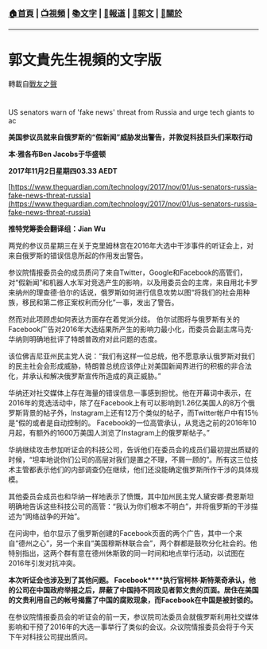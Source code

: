 ###  [:house:首頁](https://github.com/ourhimalayas/home) | [:tv:視頻](https://github.com/ourhimalayas/videos) | [:books:文字](https://github.com/ourhimalayas/txt) | [:newspaper:報道](https://github.com/ourhimalayas/news) | [:eagle:郭文](https://github.com/ourhimalayas/guomedia) | [:pray:關於](https://github.com/ourhimalayas/home/tree/master/about)
---
# 郭文貴先生視頻的文字版
轉載自[戰友之聲](http://littleantvoice.blogspot.com)

#   
US senators warn of 'fake news' threat from Russia and urge tech giants to ac



**美国参议员就来自俄罗斯的“假新闻”威胁发出警告，并敦促科技巨头们采取行动**

**本·雅各布Ben Jacobs于华盛顿**



**2017年11月2日星期四03.33 AEDT**



[https://www.theguardian.com/technology/2017/nov/01/us-senators-russia-fake-news-threat-russia](https://www.theguardian.com/technology/2017/nov/01/us-senators-russia-fake-news-threat-russia)





**推特党筹委会翻译组：Jian Wu**



两党的参议员星期三在关于克里姆林宫在2016年大选中干涉事件的听证会上，对来自俄罗斯的错误信息所起的作用发出警告。



参议院情报委员会的成员质问了来自Twitter，Google和Facebook的高管们，对“假新闻”和机器人水军对竞选产生的影响，以及用委员会的主席，来自用北卡罗来纳州的理查德·伯尔的话说，俄罗斯如何进行信息攻势以图“将我们的社会用种族，移民和第二修正案权利而分化”一事，发出了警告。



然而对此项顾虑如何表达方面存在着党派分歧。&nbsp;伯尔试图将与俄罗斯有关的Facebook广告对2016年大选结果所产生的影响力最小化，而委员会副主席马克·华纳则明确地批评了特朗普政府对此问题的态度。



该位佛吉尼亚州民主党人说：“我们有这样一位总统，他不愿意承认俄罗斯对我们的民主社会会形成威胁，特朗普总统应该停止对美国新闻界进行的积极的非合法化，并承认和解决俄罗斯宣传所造成的真正威胁。”



华纳还对社交媒体上存在海量的错误信息一事感到担忧。他在开幕词中表示，在2016年的竞选活动中，除了在Facebook上有可以影响到1.26亿美国人的8万个俄罗斯背景的帖子外，Instagram上还有12万个类似的帖子，而Twitter帐户中有15％是“假的或者是自动控制的。&nbsp;Facebook的一位高管承认，从竞选之前的2016年10月起，有额外的1600万美国人浏览了Instagram上的俄罗斯帖子。”



华纳继续攻击参加听证会的科技公司，告诉他们在委员会的成员们最初提出质疑的时候，“坦率地说你们公司的高层对我们是置之不理，不屑一顾的”。所有这三位技术主管都表示他们的内部调查仍在继续，他们还没能确定俄罗斯所作干涉的具体规模。



其他委员会成员也和华纳一样地表示了愤慨，其中加州民主党人黛安娜·费恩斯坦明确地告诉这些科技公司的高管：“我认为你们根本不明白”，并将俄罗斯的干涉描述为“网络战争的开始”。



在问询中，伯尔显示了俄罗斯创建的Facebook页面的两个广告，其中一个来自“德州之心”，另一个来自“美国穆斯林联合会”，两个群都是鼓吹分化社会的。他特别指出，这两个群有意在德州休斯敦的同一时间和地点举行活动，以试图在2016年引发对抗冲突。



**本次听证会也涉及到了其他问题。&nbsp;Facebook****执行官柯林·****斯特莱奇承认，他的公司在中国政府举报之后，屏蔽了中国持不同政见者郭文贵的页面。居住在美国的文贵利用自己的帐号揭露了中国的腐败现象，而Facebook****在中国是被封锁的。**



在参议院情报委员会的听证会的前一天，参议院司法委员会就俄罗斯利用社交媒体影响和干预了2016年的大选一事举行了类似的会议。众议院情报委员会将于今天下午对科技公司提出质问。
<u></u><sub></sub><sup></sup><strike></strike>